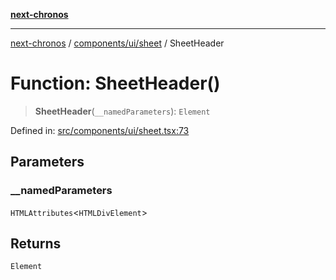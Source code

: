 [**next-chronos**](../../../../README.md)

***

[next-chronos](../../../../README.md) / [components/ui/sheet](../README.md) / SheetHeader

# Function: SheetHeader()

> **SheetHeader**(`__namedParameters`): `Element`

Defined in: [src/components/ui/sheet.tsx:73](https://github.com/Bababum95/next-chronos/blob/41860730c8dd12c16699269e1eee86402c8d1a9f/src/components/ui/sheet.tsx#L73)

## Parameters

### \_\_namedParameters

`HTMLAttributes`\<`HTMLDivElement`\>

## Returns

`Element`

